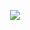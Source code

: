 <p align="center">
 <img src="https://readme-typing-svg.demolab.com?font=Bebas+Neue&weight=900&size=24&letterSpacing=4px&duration=2000&pause=2000&color=2B97FFFF&center=true&width=435&lines=PSYCLOX ASSERTS"/></a>
</p
